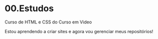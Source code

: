 # 00.Estudos
 Curso de HTML e CSS do Curso em Video

Estou aprendendo a criar sites e agora vou gerenciar meus repositórios!
